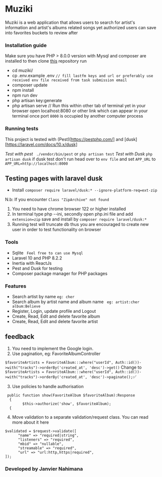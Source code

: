 # Muziki
Muziki is a web application that allows users to search for artist's information and artist's albums related songs yet  authorized users can save into favorites buckets to review after 

### Installation guide

  Make sure you have  PHP > 8.0.0 version  with Mysql and composer are installed to then clone [this](https://github.com/nahimanajz/muziki.git) repository
  run 
  - cd muziki/
  - cp .env.example .env  ``// fill lastfm keys and url or preferably use  received env file received from task submission email``
  -  composer update
  - npm install
  - npm run dev
  - php artisan key:generate
  - php artisan serve // Run this within other tab of terminal
  yet in your browser open localhost:8080 or other link which can appear in your terminal once port `8000` is occupied by another computer process

### Running tests
This project is tested with (Pest)[https://pestphp.com/] and [dusk] [https://laravel.com/docs/10.x/dusk]

  *Test with pest*
 ``` ./vendor/bin/pest``` or ``` php artisan test ```
 *Test with Dusk*
 ``` php artisan dusk ```
 if dusk test don't run  head over to ``env file`` and set `APP_URL` to ``APP_URL=http://localhost:8000``


 ## Testing pages with laravel dusk
 - Install `composer require laravel/dusk:* --ignore-platform-req=ext-zip`

 N.b: If you encounter ``Class "ZipArchive" not found ``
 1. You need to have chrome browser 122 or higher installed
 2. In terminal type php --ini, secondly open php.ini file and add `extension=zip` save and install by ` composer require laravel/dusk:* `
 3. Running test will truncate db thus you are encouraged to create new user in order to test functionality on browser

### Tools
- Sqlite  `` Feel free to can use Mysql`` 
- Laravel 10 and PHP 8.2.2
- Inertia with ReactJs
- Pest and Dusk for testing
- Composer package manager for PHP packages

### Features
- Search artist by name ``eg: cher``
- Search album by artist name and album name `` eg: artist:cher album:Believe``
- Register, Login, update profile and Logout
- Create, Read, Edit and delete favorite album
- Create, Read, Edit and delete favorite artist

## feedback
1. You need to implement the Google login.
2. Use pagination, eg: FavoriteAlbumController

`$favoriteArtists = FavoriteAlbum:::where("userId", Auth::id())->with("tracks")->orderBy('created_at', 'desc')->get()`
Change to
`$favoriteArtists = FavoriteAlbum:::where("userId", Auth::id())->with("tracks")->orderBy('created_at', 'desc')->paginate();`✅


3. Use policies to handle authorisation
```
 public function show(FavoriteAlbum $favoriteAlbum):Response
  {
	    $this->authorize('show', $favoriteAlbum);
  {
```
4. Move validation to a separate validation/request class. You can read more about it here

```
$validated = $request->validate([
      "name" => "required|string",
      "listeners" => "required",
      "mbid" => "nullable",
      "streamable" => "required",
      "url" => "url:http,https|required",
]);
```
### Developed by Janvier Nahimana

